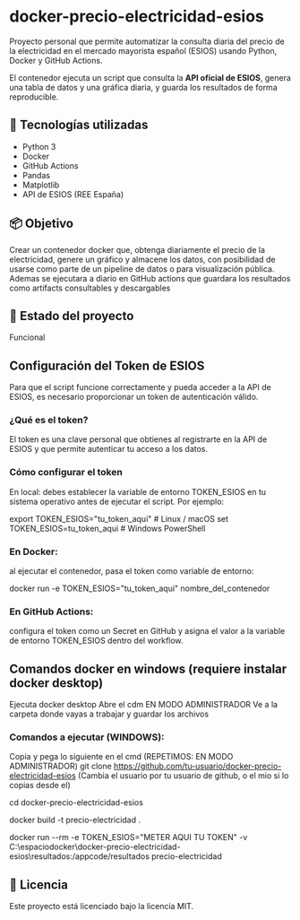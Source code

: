 # docker-precio-electricidad-esios
Proyecto personal que permite automatizar la consulta diaria del precio de la electricidad en el mercado mayorista español (ESIOS) usando Python, Docker y GitHub Actions. 


El contenedor ejecuta un script que consulta la **API oficial de ESIOS**, genera una tabla de datos y una gráfica diaria, y guarda los resultados de forma reproducible.

## 🔧 Tecnologías utilizadas
- Python 3
- Docker
- GitHub Actions
- Pandas
- Matplotlib
- API de ESIOS (REE España)

## 📦 Objetivo
Crear un contenedor docker que, obtenga diariamente el precio de la electricidad, genere un gráfico y almacene los datos, con posibilidad de usarse como parte de un pipeline de datos o para visualización pública.  Ademas se ejecutara a diario en GitHub actions que guardara los resultados como artifacts consultables y descargables


## 🚧 Estado del proyecto
Funcional


## Configuración del Token de ESIOS
Para que el script funcione correctamente y pueda acceder a la API de ESIOS, es necesario proporcionar un token de autenticación válido.

### ¿Qué es el token?
El token es una clave personal que obtienes al registrarte en la API de ESIOS y que permite autenticar tu acceso a los datos.

### Cómo configurar el token
En local: debes establecer la variable de entorno TOKEN_ESIOS en tu sistema operativo antes de ejecutar el script. Por ejemplo:

export TOKEN_ESIOS="tu_token_aqui"       # Linux / macOS
set TOKEN_ESIOS=tu_token_aqui            # Windows PowerShell

### En Docker: 
al ejecutar el contenedor, pasa el token como variable de entorno:

docker run -e TOKEN_ESIOS="tu_token_aqui" nombre_del_contenedor


### En GitHub Actions: 
configura el token como un Secret en GitHub y asigna el valor a la variable de entorno TOKEN_ESIOS dentro del workflow.



## Comandos docker en windows (requiere instalar docker desktop) 

Ejecuta docker desktop
Abre el cdm EN MODO ADMINISTRADOR
Ve a la carpeta donde vayas a trabajar y guardar los archivos

### Comandos a ejecutar (WINDOWS): 

Copia y pega lo siguiente en el cmd (REPETIMOS: EN MODO ADMINISTRADOR)
git clone https://github.com/tu-usuario/docker-precio-electricidad-esios   (Cambia el usuario por tu usuario de github, o el mio si lo copias desde el)

cd docker-precio-electricidad-esios   

docker build -t precio-electricidad .    

docker run --rm -e TOKEN_ESIOS="METER AQUI TU TOKEN" -v C:\espaciodocker\docker-precio-electricidad-esios\resultados:/appcode/resultados precio-electricidad



## 📄 Licencia
Este proyecto está licenciado bajo la licencia MIT.
